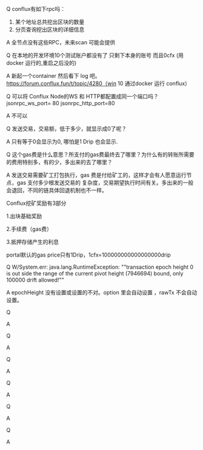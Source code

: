 Q
conflux有如下rpc吗：
1. 某个地址总共挖出区块的数量
2. 分页查询挖出区块的详细信息

A
全节点没有这些RPC，未来scan 可能会提供

Q
在本地的开发环境10个测试账户都没有了 只剩下本身的账号 而且0cfx (用 docker 运行的,重启之后没的)

A
新起一个container 然后看下 log 吧。 https://forum.conflux.fun/t/topic/4280（win 10 通过docker 运行 conflux）

Q
可以将 Conflux Node的WS 和 HTTP都配置成同一个端口吗？
jsonrpc_ws_port= 80 
jsonrpc_http_port=80

A
不可以

Q
发送交易，交易额，低于多少，就显示成0了呢？

A
只有等于0会显示为0, 哪怕是1 Drip 也会显示.

Q
这个gas费是什么意思？所支付的gas费最终去了哪里？为什么有的转账所需要的费用特别多，有的少，多出来的去了哪里？

A
发送交易需要矿工打包执行，gas 费是付给矿工的，这样才会有人愿意运行节点，gas 支付多少根发送交易的 复杂度，交易期望执行时间有关。多出来的一般会退回，不同的链具体回退机制也不一样。

Conflux挖矿奖励有3部分

1.出块基础奖励

2.手续费（gas费）

3.抵押存储产生的利息

portal默认的gas price只有1Drip，1cfx=100000000000000000drip

Q
W/System.err: java.lang.RuntimeException: "\"transaction epoch height 0 is out side the range of the current pivot height (7946694) bound, only 100000 drift allowed!\""

A
epochHeight 没有设置或设置的不对。option 里会自动设置 ，rawTx 不会自动设置。

Q


A


Q


A


Q


A


Q


A


Q


A


Q


A



